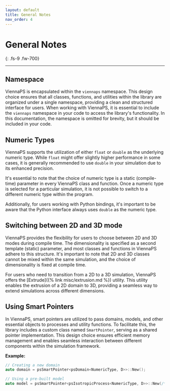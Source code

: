 ```yaml
---
layout: default
title: General Notes
nav_order: 4
---
```


# General Notes
{: .fs-9 .fw-700}

---

## Namespace

ViennaPS is encapsulated within the `viennaps` namespace. This design choice ensures that all classes, functions, and utilities within the library are organized under a single namespace, providing a clean and structured interface for users. When working with ViennaPS, it is essential to include the `viennaps` namespace in your code to access the library's functionality. In this documentation, the namespace is omitted for brevity, but it should be included in your code.

## Numeric Types

ViennaPS supports the utilization of either `float` or `double` as the underlying numeric type. While `float` might offer slightly higher performance in some cases, it is generally recommended to use `double` in your simulation due to its enhanced precision.

It's essential to note that the choice of numeric type is a static (compile-time) parameter in every ViennaPS class and function. Once a numeric type is selected for a particular simulation, it is not possible to switch to a different numeric type within the program.

Additionally, for users working with Python bindings, it's important to be aware that the Python interface always uses `double` as the numeric type.

## Switching between 2D and 3D mode

ViennaPS provides the flexibility for users to choose between 2D and 3D modes during compile time. The dimensionality is specified as a second template (static) parameter, and most classes and functions in ViennaPS adhere to this structure. It's important to note that 2D and 3D classes cannot be mixed within the same simulation, and the choice of dimensionality is fixed at compile time.

For users who need to transition from a 2D to a 3D simulation, ViennaPS offers the [Extrude]({% link misc/extrusion.md %}) utility. This utility enables the extrusion of a 2D domain to 3D, providing a seamless way to extend simulations across different dimensions.

## Using Smart Pointers

In ViennaPS, smart pointers are utilized to pass domains, models, and other essential objects to processes and utility functions. To facilitate this, the library includes a custom class named `SmartPointer`, serving as a shared pointer implementation. This design choice ensures efficient memory management and enables seamless interaction between different components within the simulation framework.

__Example:__

```c++
// Creating a new domain
auto domain = psSmartPointer<psDomain<NumericType, D>>::New();

// Using a pre-built model
auto model = psSmartPointer<psIsotropicProcess<NumericType, D>>::New(/*pass constructor arguments*/);
```